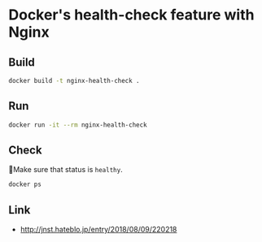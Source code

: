 # Docker's health-check feature with Nginx

## Build

```bash
docker build -t nginx-health-check .
```

## Run

```bash
docker run -it --rm nginx-health-check
```

## Check

Make sure that status is `healthy`.

```bash
docker ps
```

## Link

* http://jnst.hateblo.jp/entry/2018/08/09/220218
